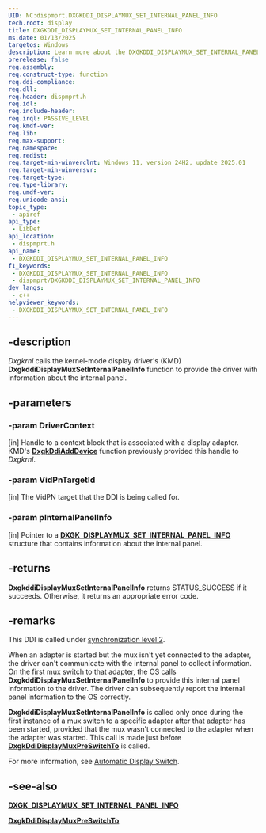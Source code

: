 ```yaml
---
UID: NC:dispmprt.DXGKDDI_DISPLAYMUX_SET_INTERNAL_PANEL_INFO
tech.root: display
title: DXGKDDI_DISPLAYMUX_SET_INTERNAL_PANEL_INFO
ms.date: 01/13/2025
targetos: Windows
description: Learn more about the DXGKDDI_DISPLAYMUX_SET_INTERNAL_PANEL_INFO function.
prerelease: false
req.assembly: 
req.construct-type: function
req.ddi-compliance: 
req.dll: 
req.header: dispmprt.h
req.idl: 
req.include-header: 
req.irql: PASSIVE_LEVEL
req.kmdf-ver: 
req.lib: 
req.max-support: 
req.namespace: 
req.redist: 
req.target-min-winverclnt: Windows 11, version 24H2, update 2025.01
req.target-min-winversvr: 
req.target-type: 
req.type-library: 
req.umdf-ver: 
req.unicode-ansi: 
topic_type:
 - apiref
api_type:
 - LibDef
api_location:
 - dispmprt.h
api_name:
 - DXGKDDI_DISPLAYMUX_SET_INTERNAL_PANEL_INFO
f1_keywords:
 - DXGKDDI_DISPLAYMUX_SET_INTERNAL_PANEL_INFO
 - dispmprt/DXGKDDI_DISPLAYMUX_SET_INTERNAL_PANEL_INFO
dev_langs:
 - c++
helpviewer_keywords:
 - DXGKDDI_DISPLAYMUX_SET_INTERNAL_PANEL_INFO
---
```


## -description

*Dxgkrnl* calls the kernel-mode display driver's (KMD) **DxgkddiDisplayMuxSetInternalPanelInfo** function to provide the driver with information about the internal panel.

## -parameters

### -param DriverContext

[in] Handle to a context block that is associated with a display adapter. KMD's [**DxgkDdiAddDevice**](nc-dispmprt-dxgkddi_add_device.md) function previously provided this handle to *Dxgkrnl*.

### -param VidPnTargetId

[in] The VidPN target that the DDI is being called for.

### -param pInternalPanelInfo

[in] Pointer to a [**DXGK_DISPLAYMUX_SET_INTERNAL_PANEL_INFO**](../d3dkmdt/ns-d3dkmdt-dxgk_displaymux_set_internal_panel_info.md) structure that contains information about the internal panel.

## -returns

**DxgkddiDisplayMuxSetInternalPanelInfo** returns STATUS_SUCCESS if it succeeds. Otherwise, it returns an appropriate error code.

## -remarks

This DDI is called under [synchronization level 2](/windows-hardware/drivers/display/threading-and-synchronization-second-level).

When an adapter is started but the mux isn't yet connected to the adapter, the driver can't communicate with the internal panel to collect information. On the first mux switch to that adapter, the OS calls **DxgkddiDisplayMuxSetInternalPanelInfo** to provide this internal panel information to the driver. The driver can subsequently report the internal panel information to the OS correctly.

**DxgkddiDisplayMuxSetInternalPanelInfo** is called only once during the first instance of a mux switch to a specific adapter after that adapter has been started, provided that the mux wasn't connected to the adapter when the adapter was started. This call is made just before [**DxgkDdiDisplayMuxPreSwitchTo**](nc-dispmprt-dxgkddi_displaymux_pre_switch_to.md) is called.

For more information, see [Automatic Display Switch](/windows-hardware/drivers/display/automatic-display-switch).

## -see-also

[**DXGK_DISPLAYMUX_SET_INTERNAL_PANEL_INFO**](../d3dkmdt/ns-d3dkmdt-dxgk_displaymux_set_internal_panel_info.md)

[**DxgkDdiDisplayMuxPreSwitchTo**](nc-dispmprt-dxgkddi_displaymux_pre_switch_to.md)
